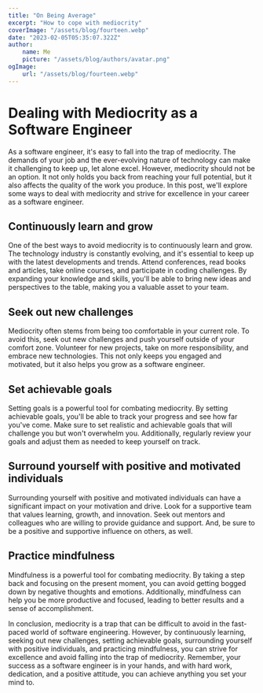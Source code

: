```yaml
---
title: "On Being Average"
excerpt: "How to cope with mediocrity"
coverImage: "/assets/blog/fourteen.webp"
date: "2023-02-05T05:35:07.322Z"
author:
    name: Me
    picture: "/assets/blog/authors/avatar.png"
ogImage:
    url: "/assets/blog/fourteen.webp"
---
```


# Dealing with Mediocrity as a Software Engineer

As a software engineer, it's easy to fall into the trap of mediocrity. The demands of your job and the ever-evolving nature of technology can make it challenging to keep up, let alone excel. However, mediocrity should not be an option. It not only holds you back from reaching your full potential, but it also affects the quality of the work you produce. In this post, we'll explore some ways to deal with mediocrity and strive for excellence in your career as a software engineer.

## Continuously learn and grow

One of the best ways to avoid mediocrity is to continuously learn and grow. The technology industry is constantly evolving, and it's essential to keep up with the latest developments and trends. Attend conferences, read books and articles, take online courses, and participate in coding challenges. By expanding your knowledge and skills, you'll be able to bring new ideas and perspectives to the table, making you a valuable asset to your team.

## Seek out new challenges

Mediocrity often stems from being too comfortable in your current role. To avoid this, seek out new challenges and push yourself outside of your comfort zone. Volunteer for new projects, take on more responsibility, and embrace new technologies. This not only keeps you engaged and motivated, but it also helps you grow as a software engineer.

## Set achievable goals

Setting goals is a powerful tool for combating mediocrity. By setting achievable goals, you'll be able to track your progress and see how far you've come. Make sure to set realistic and achievable goals that will challenge you but won't overwhelm you. Additionally, regularly review your goals and adjust them as needed to keep yourself on track.

## Surround yourself with positive and motivated individuals

Surrounding yourself with positive and motivated individuals can have a significant impact on your motivation and drive. Look for a supportive team that values learning, growth, and innovation. Seek out mentors and colleagues who are willing to provide guidance and support. And, be sure to be a positive and supportive influence on others, as well.

## Practice mindfulness

Mindfulness is a powerful tool for combating mediocrity. By taking a step back and focusing on the present moment, you can avoid getting bogged down by negative thoughts and emotions. Additionally, mindfulness can help you be more productive and focused, leading to better results and a sense of accomplishment.

In conclusion, mediocrity is a trap that can be difficult to avoid in the fast-paced world of software engineering. However, by continuously learning, seeking out new challenges, setting achievable goals, surrounding yourself with positive individuals, and practicing mindfulness, you can strive for excellence and avoid falling into the trap of mediocrity. Remember, your success as a software engineer is in your hands, and with hard work, dedication, and a positive attitude, you can achieve anything you set your mind to.
